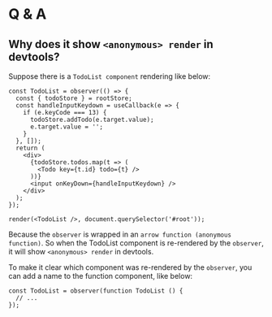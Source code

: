 # Q & A

## Why does it show `<anonymous> render` in devtools?

Suppose there is a `TodoList component` rendering like below:

```tsx
const TodoList = observer(() => {
  const { todoStore } = rootStore;
  const handleInputKeydown = useCallback(e => {
    if (e.keyCode === 13) {
      todoStore.addTodo(e.target.value);
      e.target.value = '';
    }
  }, []);
  return (
    <div>
      {todoStore.todos.map(t => (
        <Todo key={t.id} todo={t} />
      ))}
      <input onKeyDown={handleInputKeydown} />
    </div>
  );
});

render(<TodoList />, document.querySelector('#root'));
```

Because the `observer` is wrapped in an `arrow function (anonymous function)`. So when the TodoList component is re-rendered by the `observer`, it will show `<anonymous> render` in devtools.

To make it clear which component was re-rendered by the `observer`, you can add a name to the function component, like below:

```tsx
const TodoList = observer(function TodoList () {
  // ...
});
```

